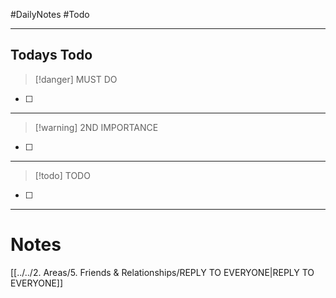 #DailyNotes #Todo 
- - -
## Todays Todo
>[!danger] MUST DO

- [ ] 

- - -
>[!warning] 2ND IMPORTANCE

- [ ] 

- - -
>[!todo] TODO

- [ ] 

- - -
# Notes

[[../../2. Areas/5. Friends & Relationships/REPLY TO EVERYONE|REPLY TO EVERYONE]]
